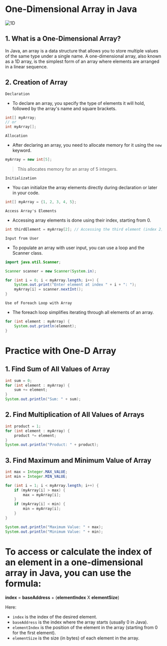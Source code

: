 # One-Dimensional Array in Java

![1D](https://res.cloudinary.com/dq3pru6ji/image/upload/v1708542422/OWN%20IMAGES/1D-Array-C_owm3ji.png)

## 1. What is a One-Dimensional Array?

In Java, an array is a data structure that allows you to store multiple values of the same type under a single name. A one-dimensional array, also known as a 1D array, is the simplest form of an array where elements are arranged in a linear sequence.

## 2. Creation of Array

`Declaration`

- To declare an array, you specify the type of elements it will hold, followed by the array's name and square brackets.

```java
int[] myArray;
// or
int myArray[];
```

`Allocation`

- After declaring an array, you need to allocate memory for it using the `new` keyword.

```java
myArray = new int[5];
```

> This allocates memory for an array of 5 integers.

`Initialization`

- You can initialize the array elements directly during declaration or later in your code.

```java
int[] myArray = {1, 2, 3, 4, 5};
```

`Access Array's Elements`

- Accessing array elements is done using their index, starting from 0.

```java
int thirdElement = myArray[2]; // Accessing the third element (index 2)
```

`Input from User`

- To populate an array with user input, you can use a loop and the Scanner class.

```java
import java.util.Scanner;

Scanner scanner = new Scanner(System.in);

for (int i = 0; i < myArray.length; i++) {
    System.out.print("Enter element at index " + i + ": ");
    myArray[i] = scanner.nextInt();
}
```

`Use of Foreach Loop with Array`

- The foreach loop simplifies iterating through all elements of an array.

```java
for (int element : myArray) {
    System.out.println(element);
}
```

# Practice with One-D Array

## 1. Find Sum of All Values of Array

```java
int sum = 0;
for (int element : myArray) {
    sum += element;
}
System.out.println("Sum: " + sum);
```

## 2. Find Multiplication of All Values of Arrays

```java
int product = 1;
for (int element : myArray) {
    product *= element;
}
System.out.println("Product: " + product);
```

## 3. Find Maximum and Minimum Value of Array

```java
int max = Integer.MAX_VALUE;
int min = Integer.MIN_VALUE;

for (int i = 1; i < myArray.length; i++) {
    if (myArray[i] > max) {
        max = myArray[i];
    }
    if (myArray[i] < min) {
        min = myArray[i];
    }
}

System.out.println("Maximum Value: " + max);
System.out.println("Minimum Value: " + min);
```

# To access or calculate the index of an element in a one-dimensional array in Java, you can use the formula:

**index** = **baseAddress** + (**elementIndex** X **elementSize**)

Here:

- `index` is the index of the desired element.
- `baseAddress` is the index where the array starts (usually 0 in Java).
- `elementIndex` is the position of the element in the array (starting from 0 for the first element).
- `elementSize` is the size (in bytes) of each element in the array.
